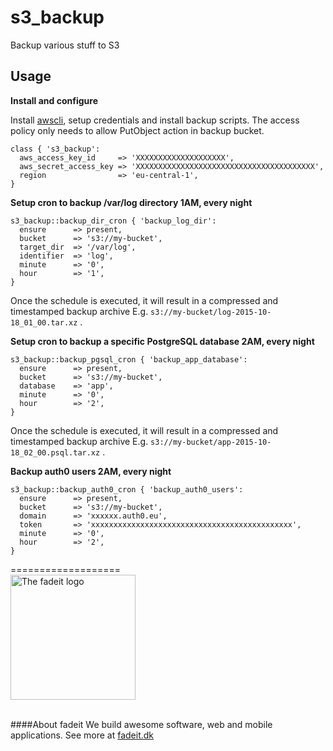 # s3\_backup

Backup various stuff to S3

## Usage

**Install and configure**

Install [awscli](https://aws.amazon.com/cli/), setup credentials and install backup scripts. The access policy only needs to allow PutObject action in backup bucket.

```puppet
class { 's3_backup':
  aws_access_key_id     => 'XXXXXXXXXXXXXXXXXXXX',
  aws_secret_access_key => 'XXXXXXXXXXXXXXXXXXXXXXXXXXXXXXXXXXXXXXXX',
  region                => 'eu-central-1',
}
```

**Setup cron to backup /var/log directory 1AM, every night**

```puppet
s3_backup::backup_dir_cron { 'backup_log_dir':
  ensure      => present,
  bucket      => 's3://my-bucket',
  target_dir  => '/var/log',
  identifier  => 'log',
  minute      => '0',
  hour        => '1',
}
```

Once the schedule is executed, it will result in a compressed and timestamped backup archive E.g. `s3://my-bucket/log-2015-10-18_01_00.tar.xz` .


**Setup cron to backup a specific PostgreSQL database 2AM, every night**

```puppet
s3_backup::backup_pgsql_cron { 'backup_app_database':
  ensure      => present,
  bucket      => 's3://my-bucket',
  database    => 'app',
  minute      => '0',
  hour        => '2',
}
```

Once the schedule is executed, it will result in a compressed and timestamped backup archive E.g. `s3://my-bucket/app-2015-10-18_02_00.psql.tar.xz` .

**Backup auth0 users 2AM, every night**

```puppet
s3_backup::backup_auth0_cron { 'backup_auth0_users':
  ensure      => present,
  bucket      => 's3://my-bucket',
  domain      => 'xxxxxx.auth0.eu',
  token       => 'xxxxxxxxxxxxxxxxxxxxxxxxxxxxxxxxxxxxxxxxxxxxx',
  minute      => '0',
  hour        => '2',
}
```


===================
<br/>
<a href="http:fadeit.dk"><img src="http://fadeit.dk/src/assets/img/brand/fadeit_logo_full.svg" alt="The fadeit logo" style="width:200px;"/></a><br/><br/>

####About fadeit
We build awesome software, web and mobile applications.
See more at [fadeit.dk](http://fadeit.dk)
